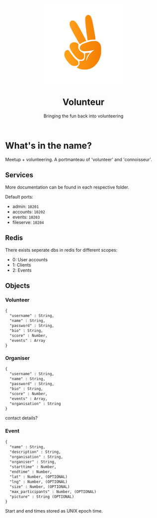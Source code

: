 
<div align="center">
  <img src="assets/volunteur.png" width="256" />
</div>

<h1 align="center">
  Volunteur
</h1>

<p align="center">
  Bringing the fun back into volunteering
</p>

<br>

# What's in the name?

Meetup + volunteering. A portmanteau of 'volunteer' and 'connoisseur'.

## Services

More documentation can be found in each respective folder.

Default ports:
- admin: ```10201```
- accounts: ```10202```
- events: ```10203```
- fileserve: ```10204```

## Redis

There exists seperate dbs in redis for different scopes:
- 0: User accounts
- 1: Clients
- 2: Events

## Objects

### Volunteer

```
{
  "username" : String,
  "name" : String,
  "password" : String,
  "bio" : String,
  "score" : Number,
  "events" : Array
}
```

### Organiser

```
{
  "username" : String,
  "name" : String,
  "password" : String,
  "bio" : String,
  "score" : Number,
  "events" : Array,
  "organisation" : String
}
```

contact details?

### Event

```
{
  "name" : String,
  "description" : String,
  "organisation" : String,
  "organiser" : String,
  "starttime" : Number,
  "endtime" : Number,
  "lat" : Number, (OPTIONAL)
  "lng" : Number, (OPTIONAL)
  "size" : Number, (OPTIONAL)
  "max_participants" : Number, (OPTIONAL)  
  "picture" : String (OPTIONAL)
}
```

Start and end times stored as UNIX epoch time.
